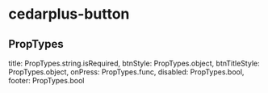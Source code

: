 # cedarplus-button

## PropTypes

title: PropTypes.string.isRequired,
btnStyle: PropTypes.object,
btnTitleStyle: PropTypes.object,
onPress: PropTypes.func,
disabled: PropTypes.bool,
footer: PropTypes.bool
